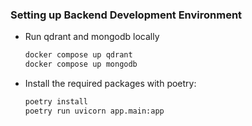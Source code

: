 ### Setting up Backend Development Environment

- Run qdrant and mongodb locally

  ```bash
  docker compose up qdrant
  docker compose up mongodb
  ```

- Install the required packages with poetry:

  ```bash
  poetry install
  poetry run uvicorn app.main:app
  ```
